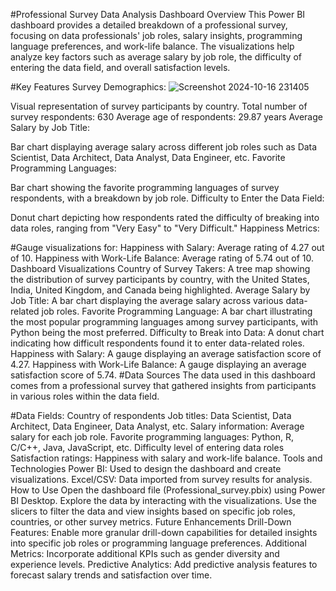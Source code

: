 #Professional Survey Data Analysis Dashboard
Overview
This Power BI dashboard provides a detailed breakdown of a professional survey, focusing on data professionals' job roles, salary insights, programming language preferences, and work-life balance. The visualizations help analyze key factors such as average salary by job role, the difficulty of entering the data field, and overall satisfaction levels.



#Key Features
Survey Demographics:
![Screenshot 2024-10-16 231405](https://github.com/user-attachments/assets/a133340a-f5ef-4fd0-b8fc-1c2f4ce4b7aa)

Visual representation of survey participants by country.
Total number of survey respondents: 630
Average age of respondents: 29.87 years
Average Salary by Job Title:

Bar chart displaying average salary across different job roles such as Data Scientist, Data Architect, Data Analyst, Data Engineer, etc.
Favorite Programming Languages:

Bar chart showing the favorite programming languages of survey respondents, with a breakdown by job role.
Difficulty to Enter the Data Field:

Donut chart depicting how respondents rated the difficulty of breaking into data roles, ranging from "Very Easy" to "Very Difficult."
Happiness Metrics:

#Gauge visualizations for:
Happiness with Salary: Average rating of 4.27 out of 10.
Happiness with Work-Life Balance: Average rating of 5.74 out of 10.
Dashboard Visualizations
Country of Survey Takers: A tree map showing the distribution of survey participants by country, with the United States, India, United Kingdom, and Canada being highlighted.
Average Salary by Job Title: A bar chart displaying the average salary across various data-related job roles.
Favorite Programming Language: A bar chart illustrating the most popular programming languages among survey participants, with Python being the most preferred.
Difficulty to Break into Data: A donut chart indicating how difficult respondents found it to enter data-related roles.
Happiness with Salary: A gauge displaying an average satisfaction score of 4.27.
Happiness with Work-Life Balance: A gauge displaying an average satisfaction score of 5.74.
#Data Sources
The data used in this dashboard comes from a professional survey that gathered insights from participants in various roles within the data field.

#Data Fields:
Country of respondents
Job titles: Data Scientist, Data Architect, Data Engineer, Data Analyst, etc.
Salary information: Average salary for each job role.
Favorite programming languages: Python, R, C/C++, Java, JavaScript, etc.
Difficulty level of entering data roles
Satisfaction ratings: Happiness with salary and work-life balance.
Tools and Technologies
Power BI: Used to design the dashboard and create visualizations.
Excel/CSV: Data imported from survey results for analysis.
How to Use
Open the dashboard file (Professional_survey.pbix) using Power BI Desktop.
Explore the data by interacting with the visualizations.
Use the slicers to filter the data and view insights based on specific job roles, countries, or other survey metrics.
Future Enhancements
Drill-Down Features: Enable more granular drill-down capabilities for detailed insights into specific job roles or programming language preferences.
Additional Metrics: Incorporate additional KPIs such as gender diversity and experience levels.
Predictive Analytics: Add predictive analysis features to forecast salary trends and satisfaction over time.
